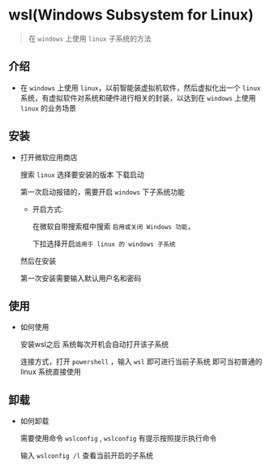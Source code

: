 # wsl(Windows Subsystem for Linux)

> 在 `windows` 上使用 `linux` 子系统的方法

## 介绍

- 在 `windows` 上使用 `linux`，以前智能装虚拟机软件，然后虚拟化出一个 `linux` 系统，有虚拟软件对系统和硬件进行相关的封装，以达到在 `windows` 上使用 `linux` 的业务场景

## 安装

- 打开微软应用商店

    搜索 `linux` 选择要安装的版本 下载启动

    第一次启动报错的，需要开启 `windows` 下子系统功能

    - 开启方式:

        在微软自带搜索框中搜索 `启用或关闭 Windows 功能`，

        下拉选择开启`适用于 linux 的 windows 子系统`

    然后在安装

    第一次安装需要输入默认用户名和密码

## 使用

- 如何使用

    安装wsl之后 系统每次开机会自动打开该子系统

    连接方式，打开 `powershell` ，输入 `wsl` 即可进行当前子系统 即可当初普通的 linux 系统直接使用

## 卸载

- 如何卸载

    需要使用命令 `wslconfig` , `wslconfig` 有提示按照提示执行命令

    输入 `wslconfig /l` 查看当前开启的子系统